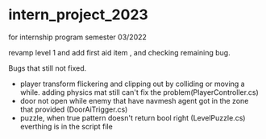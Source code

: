 # intern_project_2023
for internship program semester 03/2022


revamp level 1 and add first aid item
, and checking remaining bug.

Bugs that still not fixed.
- player transform flickering and clipping out by colliding or moving a while. adding physics mat still can't fix the problem(PlayerController.cs)
- door not open while enemy that have navmesh agent got in the zone that provided (DoorAiTrigger.cs)
- puzzle, when true pattern doesn't return bool right (LevelPuzzle.cs)
everthing is in the script file
